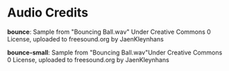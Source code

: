 Audio Credits
===========

**bounce**: Sample from "Bouncing Ball.wav" Under Creative Commons 0 License, uploaded to freesound.org by JaenKleynhans

**bounce-small**: Sample from "Bouncing Ball.wav"Under Creative Commons 0 License, uploaded to freesound.org by JaenKleynhans